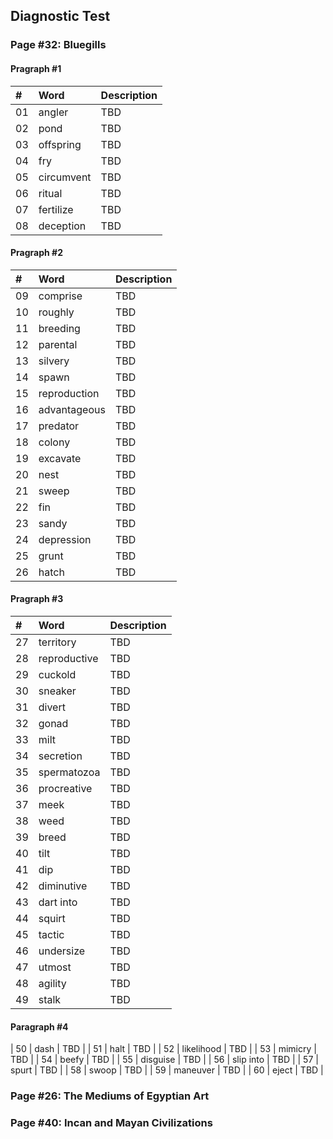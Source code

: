 ## Diagnostic Test

### Page #32: Bluegills
#### Pragraph #1
| # | Word | Description |
| :--- | :--- | :--- |
| 01 | angler | TBD |
| 02 | pond | TBD |
| 03 | offspring | TBD |
| 04 | fry | TBD |
| 05 | circumvent | TBD |
| 06 | ritual | TBD |
| 07 | fertilize | TBD |
| 08 | deception | TBD |
#### Pragraph #2
| # | Word | Description |
| :--- | :--- | :--- |
| 09 | comprise | TBD |
| 10 | roughly | TBD |
| 11 | breeding | TBD |
| 12 | parental | TBD |
| 13 | silvery | TBD |
| 14 | spawn | TBD |
| 15 | reproduction | TBD |
| 16 | advantageous | TBD |
| 17 | predator | TBD |
| 18 | colony | TBD |
| 19 | excavate | TBD |
| 20 | nest | TBD |
| 21 | sweep | TBD |
| 22 | fin | TBD |
| 23 | sandy | TBD | floor
| 24 | depression | TBD |
| 25 | grunt | TBD |
| 26 | hatch | TBD |
#### Pragraph #3
| # | Word | Description |
| :--- | :--- | :--- |
| 27 | territory | TBD |
| 28 | reproductive | TBD |
| 29 | cuckold | TBD |
| 30 | sneaker | TBD |
| 31 | divert | TBD |
| 32 | gonad | TBD |
| 33 | milt | TBD |
| 34 | secretion | TBD |
| 35 | spermatozoa | TBD |
| 36 | procreative | TBD |
| 37 | meek | TBD |
| 38 | weed | TBD |
| 39 | breed | TBD |
| 40 | tilt | TBD |
| 41 | dip | TBD |
| 42 | diminutive | TBD |
| 43 | dart into | TBD |
| 44 | squirt | TBD |
| 45 | tactic | TBD |
| 46 | undersize | TBD |
| 47 | utmost | TBD |
| 48 | agility | TBD |
| 49 | stalk | TBD |
#### Paragraph #4
| 50 | dash | TBD |
| 51 | halt | TBD |
| 52 | likelihood | TBD |
| 53 | mimicry | TBD |
| 54 | beefy | TBD |
| 55 | disguise | TBD |
| 56 | slip into | TBD |
| 57 | spurt | TBD |
| 58 | swoop | TBD |
| 59 | maneuver | TBD |
| 60 | eject | TBD |

### Page #26: The Mediums of Egyptian Art

### Page #40: Incan and Mayan Civilizations
